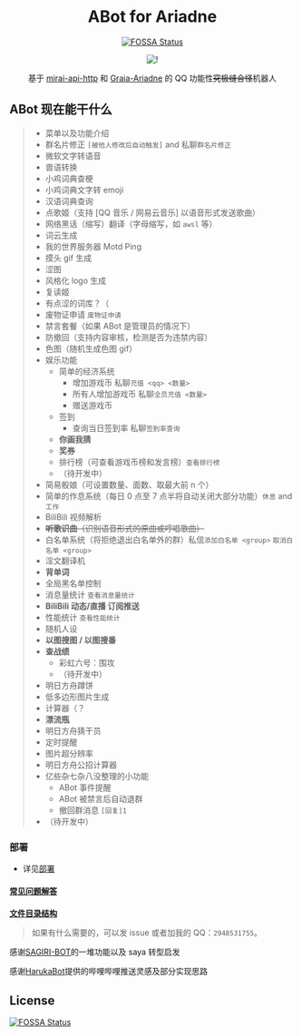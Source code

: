 <div align="center">

# ABot for Ariadne

[![FOSSA Status](https://app.fossa.com/api/projects/git%2Bgithub.com%2Fdjkcyl%2FABot-Graia.svg?type=shield)](https://app.fossa.com/projects/git%2Bgithub.com%2Fdjkcyl%2FABot-Graia?ref=badge_shield)

![!](https://count.getloli.com/get/@ABot-Graia?theme=rule34)

基于 [mirai-api-http](../../../../project-mirai/mirai-api-http) 和 [Graia-Ariadne](../../../../GraiaProject/Ariadne) 的 QQ 功能性<del>究极缝合怪</del>机器人

</div>

## ABot 现在能干什么

> - 菜单以及功能介绍
> - 群名片修正 `[被他人修改后自动触发]` and 私聊`群名片修正`
> - 微软文字转语音
> - 兽语转换
> - 小鸡词典查梗
> - 小鸡词典文字转 emoji
> - 汉语词典查询
> - 点歌姬（支持 \[QQ 音乐 / 网易云音乐\] 以语音形式发送歌曲）
> - 网络黑话（缩写）翻译（字母缩写，如 `awsl` 等）
> - 词云生成
> - 我的世界服务器 Motd Ping
> - 摸头 gif 生成
> - 涩图
> - 风格化 logo 生成
> - 复读姬
> - 有点涩的词库？（
> - 废物证申请 `废物证申请`
> - 禁言套餐（如果 ABot 是管理员的情况下）
> - 防撤回（支持内容审核，检测是否为违禁内容）
> - 色图（随机生成色图 gif）
> - 娱乐功能
>   - 简单的经济系统
>     - 增加游戏币 私聊`充值 <qq> <数量>`
>     - 所有人增加游戏币 私聊`全员充值 <数量>`
>     - 赠送游戏币
>   - 签到
>     - 查询当日签到率 私聊`签到率查询`
>   - **你画我猜**
>   - **奖券**
>   - 排行榜（可查看游戏币榜和发言榜）`查看排行榜`
>   - （待开发中）
> - 简易骰娘（可设置数量、面数、取最大前 n 个）
> - 简单的作息系统（每日 0 点至 7 点半将自动关闭大部分功能）`休息` and `工作`
> - BiliBili 视频解析
> - ~~**听歌识曲**（识别语音形式的原曲或哼唱歌曲）~~
> - 白名单系统（将拒绝退出白名单外的群）私信`添加白名单 <group>` `取消白名单 <group>`
> - 淫文翻译机
> - **背单词**
> - 全局黑名单控制
> - 消息量统计 `查看消息量统计`
> - **BiliBili 动态/直播 订阅推送**
> - 性能统计 `查看性能统计`
> - 随机人设
> - **以图搜图 / 以图搜番**
> - **查战绩**
>   - 彩虹六号：围攻
>   - （待开发中）
> - 明日方舟蹲饼
> - 低多边形图片生成
> - 计算器（？
> - **漂流瓶**
> - 明日方舟猜干员
> - 定时提醒
> - 图片超分辨率
> - 明日方舟公招计算器
> - 亿些杂七杂八没整理的小功能
>   - ABot 事件提醒
>   - ABot 被禁言后自动退群
>   - 撤回群消息 `[回复]1`
> - （待开发中）

### 部署

- 详见[部署](_docs/deploy.md)

####

[**常见问题解答**](_docs/FAQ.md)

####

[**文件目录结构**](_docs/FILES.md)

> 如果有什么需要的，可以发 issue 或者加我的 QQ：`2948531755`。

感谢[SAGIRI-BOT](../../../../SAGIRI-kawaii/sagiri-bot)的一堆功能以及 saya 转型启发

感谢[HarukaBot](../../../../SK-415/HarukaBot)提供的哔哩哔哩推送灵感及部分实现思路

## License

[![FOSSA Status](https://app.fossa.com/api/projects/git%2Bgithub.com%2Fdjkcyl%2FABot-Graia.svg?type=large)](https://app.fossa.com/projects/git%2Bgithub.com%2Fdjkcyl%2FABot-Graia?ref=badge_large)
